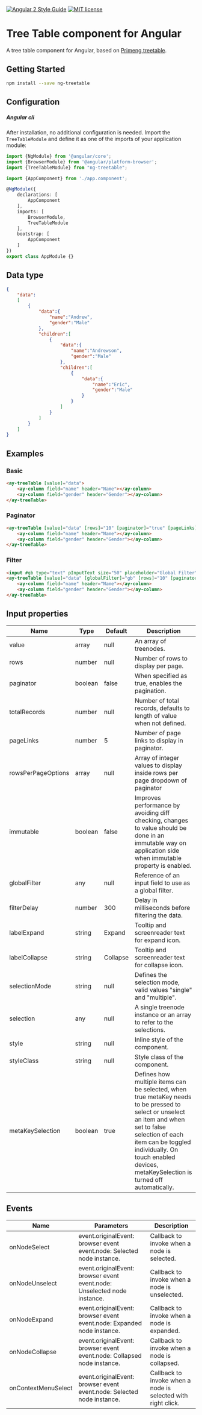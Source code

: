 [![Angular 2 Style Guide](https://mgechev.github.io/angular2-style-guide/images/badge.svg)](https://github.com/mgechev/angular2-style-guide)
[![MIT license](http://img.shields.io/badge/license-MIT-brightgreen.svg)](http://opensource.org/licenses/MIT)

# Tree Table component for Angular
A tree table component for Angular, based on [Primeng treetable](https://github.com/primefaces/primeng/tree/master/components/treetable).

## Getting Started
```bash
npm install --save ng-treetable
```

## Configuration
##### Angular cli

After installation, no additional configuration is needed. Import the `TreeTableModule` and define it as one of the imports of your application module:

```typescript
import {NgModule} from '@angular/core';
import {BrowserModule} from '@angular/platform-browser';
import {TreeTableModule} from "ng-treetable";

import {AppComponent} from './app.component';

@NgModule({
    declarations: [
        AppComponent
    ],
    imports: [
        BrowserModule,
        TreeTableModule
    ],
    bootstrap: [
        AppComponent
    ]
})
export class AppModule {}
```
## Data type

````json
{
    "data":
    [  
        {  
            "data":{  
                "name":"Andrew",
                "gender":"Male"
            },
            "children":[
                {  
                    "data":{  
                        "name":"Andrewson",
                        "gender":"Male"
                    },
                    "children":[  
                        {  
                            "data":{  
                                "name":"Eric",
                                "gender":"Male"
                            }
                        }                       
                    ]
                }
            ]
        }
    ]
}
````

## Examples

### Basic
```html
<ay-treeTable [value]="data">
    <ay-column field="name" header="Name"></ay-column>
    <ay-column field="gender" header="Gender"></ay-column>
</ay-treeTable>
```
### Paginator

```html
<ay-treeTable [value]="data" [rows]="10" [paginator]="true" [pageLinks]="3" [rowsPerPageOptions]="[5,10,20]">
    <ay-column field="name" header="Name"></ay-column>
    <ay-column field="gender" header="Gender"></ay-column>
</ay-treeTable>
```
### Filter
```html
<input #gb type="text" pInputText size="50" placeholder="Global Filter">
<ay-treeTable [value]="data" [globalFilter]="gb" [rows]="10" [paginator]="true" [pageLinks]="3" [rowsPerPageOptions]="[5,10,20]">
    <ay-column field="name" header="Name"></ay-column>
    <ay-column field="gender" header="Gender"></ay-column>
</ay-treeTable>
```


## Input properties
| Name               	| Type    	| Default  	| Description                                                                                                                                                                                                                                                       	|
|--------------------	|---------	|----------	|-------------------------------------------------------------------------------------------------------------------------------------------------------------------------------------------------------------------------------------------------------------------	|
| value              	| array   	| null     	| An array of treenodes.                                                                                                                                                                                                                                            	|
| rows               	| number  	| null     	| Number of rows to display per page.                                                                                                                                                                                                                               	|
| paginator          	| boolean 	| false    	| When specified as true, enables the pagination.                                                                                                                                                                                                                   	|
| totalRecords       	| number  	| null     	| Number of total records, defaults to length of value when not defined.                                                                                                                                                                                            	|
| pageLinks          	| number  	| 5        	| Number of page links to display in paginator.                                                                                                                                                                                                                     	|
| rowsPerPageOptions 	| array   	| null     	| Array of integer values to display inside rows per page dropdown of paginator                                                                                                                                                                                     	|
| immutable          	| boolean 	| false    	| Improves performance by avoiding diff checking, changes to value should be done in an immutable way on application side when immutable property is enabled.                                                                                                       	|
| globalFilter       	| any     	| null     	| Reference of an input field to use as a global filter.                                                                                                                                                                                                            	|
| filterDelay        	| number  	| 300      	| Delay in milliseconds before filtering the data.                                                                                                                                                                                                                  	|
| labelExpand        	| string  	| Expand   	| Tooltip and screenreader text for expand icon.                                                                                                                                                                                                                    	|
| labelCollapse      	| string  	| Collapse 	| Tooltip and screenreader text for collapse icon.                                                                                                                                                                                                                  	|
| selectionMode      	| string  	| null     	| Defines the selection mode, valid values "single" and "multiple".                                                                                                                                                                                                 	|
| selection          	| any     	| null     	| A single treenode instance or an array to refer to the selections.                                                                                                                                                                                                	|
| style              	| string  	| null     	| Inline style of the component.                                                                                                                                                                                                                                    	|
| styleClass         	| string  	| null     	| Style class of the component.                                                                                                                                                                                                                                     	|
| metaKeySelection   	| boolean 	| true     	| Defines how multiple items can be selected, when true metaKey needs to be pressed to select or unselect an item and when set to false selection of each item can be toggled individually. On touch enabled devices, metaKeySelection is turned off automatically. 	|


## Events
| Name                | Parameters                                                                | Description                                                  |
|---------------------|---------------------------------------------------------------------------|--------------------------------------------------------------|
| onNodeSelect        | event.originalEvent: browser event  event.node: Selected node instance.   | Callback to invoke when a node is selected.                  |
| onNodeUnselect      | event.originalEvent: browser event  event.node: Unselected node instance. | Callback to invoke when a node is unselected.                |
| onNodeExpand        | event.originalEvent: browser event event.node: Expanded node instance.    | Callback to invoke when a node is expanded.                  |
| onNodeCollapse      | event.originalEvent: browser event  event.node: Collapsed node instance.  | Callback to invoke when a node is collapsed.                 |
| onContextMenuSelect | event.originalEvent: browser event  event.node: Selected node instance.   | Callback to invoke when a node is selected with right click. |
